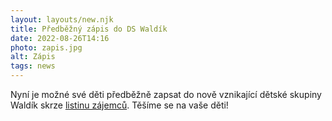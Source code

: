 ```yaml
---
layout: layouts/new.njk
title: Předběžný zápis do DS Waldík 
date: 2022-08-26T14:16
photo: zapis.jpg
alt: Zápis
tags: news
---
```


Nyní je možné své děti předběžně zapsat do nově vznikající dětské skupiny Waldík skrze [listinu zájemců](https://docs.google.com/forms/d/1tnu8Zicb20KpcpqIYefYvFD9gMjT5peDmU2HbUoekBE/viewform?edit_requested=true). Těšíme se na vaše děti!



